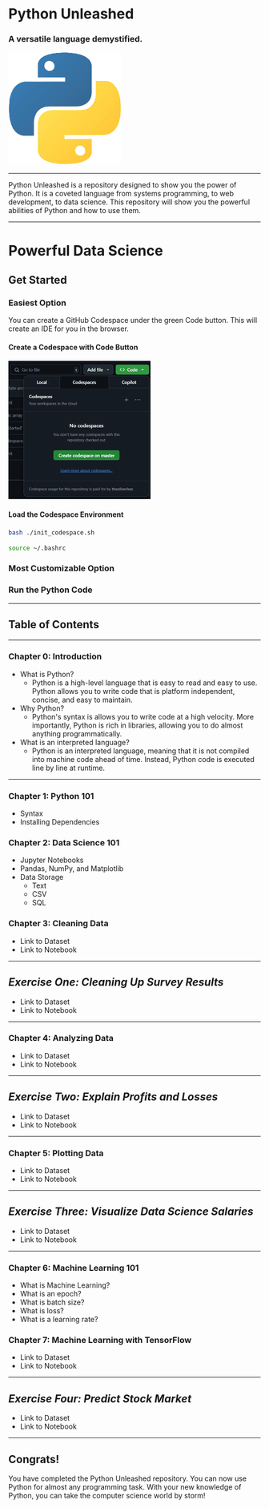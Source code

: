 # Python Unleashed
### A versatile language demystified.

![Python Logo](./images/python.png)

---

Python Unleashed is a repository designed to show you the power of Python. It
is a coveted language from systems programming, to web development, to data
science. This repository will show you the powerful abilities of Python and
how to use them.

---

# Powerful Data Science

## Get Started

### Easiest Option

You can create a GitHub Codespace under the green Code button. This will
create an IDE for you in the browser.

#### Create a Codespace with Code Button

![Codespaces Example](./images/codespaces_example.png)

#### Load the Codespace Environment

```bash
bash ./init_codespace.sh
```

```bash
source ~/.bashrc
```

### Most Customizable Option


### Run the Python Code

---

## Table of Contents

---

### Chapter 0: Introduction

- What is Python?
    - Python is a high-level language that is easy to read and easy to use.
Python allows you to write code that is platform independent, concise, and
easy to maintain.
- Why Python?
    - Python's syntax is allows you to write code at a high velocity. More
importantly, Python is rich in libraries, allowing you to do almost anything
programmatically.
- What is an interpreted language?
    - Python is an interpreted language, meaning that it is not compiled into
machine code ahead of time. Instead, Python code is executed line by line at
runtime.
---

### Chapter 1: Python 101
- Syntax
- Installing Dependencies

### Chapter 2: Data Science 101
- Jupyter Notebooks
- Pandas, NumPy, and Matplotlib
- Data Storage
  - Text
  - CSV
  - SQL

### Chapter 3: Cleaning Data
- Link to Dataset
- Link to Notebook

---

## _Exercise One: Cleaning Up Survey Results_
- Link to Dataset
- Link to Notebook

---

### Chapter 4: Analyzing Data
- Link to Dataset
- Link to Notebook

---

## _Exercise Two: Explain Profits and Losses_
- Link to Dataset
- Link to Notebook

---

### Chapter 5: Plotting Data
- Link to Dataset
- Link to Notebook

---

## _Exercise Three: Visualize Data Science Salaries_
- Link to Dataset
- Link to Notebook

---

### Chapter 6: Machine Learning 101
- What is Machine Learning?
- What is an epoch?
- What is batch size?
- What is loss?
- What is a learning rate?

### Chapter 7: Machine Learning with TensorFlow
- Link to Dataset
- Link to Notebook

---

## _Exercise Four: Predict Stock Market_
- Link to Dataset
- Link to Notebook

---

## Congrats!
You have completed the Python Unleashed repository. You can now use Python for
almost any programming task. With your new knowledge of Python, you can take
the computer science world by storm!